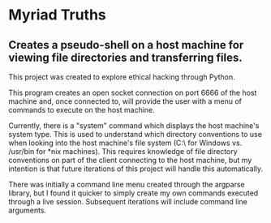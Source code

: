 # Myriad Truths
## Creates a pseudo-shell on a host machine for viewing file directories and transferring files.

This project was created to explore ethical hacking through Python.

This program creates an open socket connection on port 6666 of the host machine and, once connected to, will provide the user with a menu of commands to execute
on the host machine. 

Currently, there is a "system" command which displays the host machine's system type. This is used to understand which directory conventions to use when looking into the
host machine's file system (C:\\ for Windows vs. /usr/bin for *nix machines). This requires knowledge of file directory conventions on part of the client connecting to the host machine,
but my intention is that future iterations of this project will handle this automatically.

There was initially a command line menu created through the argparse library, but I found it quicker to simply create my own commands executed
through a live session. Subsequent iterations will include command line arguments. 
